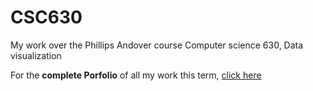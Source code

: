 # CSC630
My work over the Phillips Andover course Computer science 630, Data visualization 

For the **complete Porfolio** of all my work this term, [click here](re-desgn-co.com)
